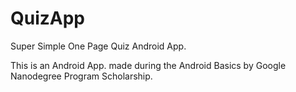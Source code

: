 # QuizApp
Super Simple One Page Quiz Android App.

This is an Android App. made during the Android Basics by Google Nanodegree Program Scholarship.
